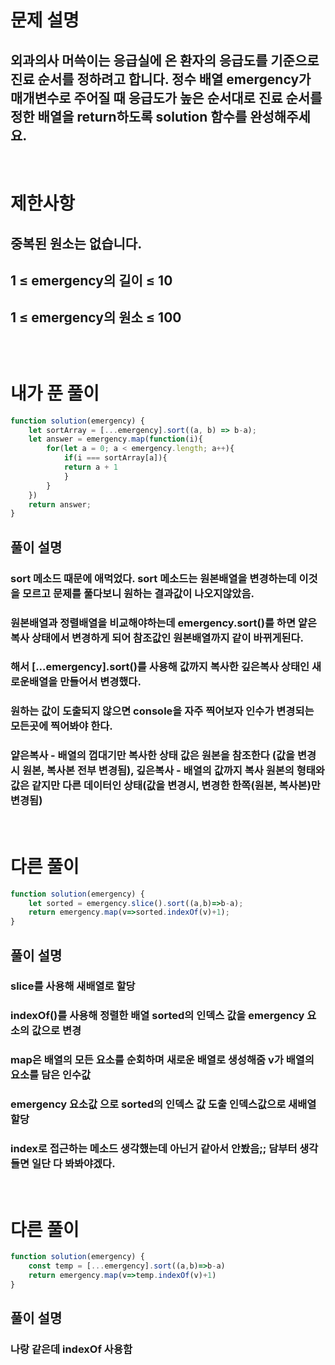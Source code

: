 # 문제 설명
## 외과의사 머쓱이는 응급실에 온 환자의 응급도를 기준으로 진료 순서를 정하려고 합니다. 정수 배열 emergency가 매개변수로 주어질 때 응급도가 높은 순서대로 진료 순서를 정한 배열을 return하도록 solution 함수를 완성해주세요.

<br>

# 제한사항
## 중복된 원소는 없습니다.
## 1 ≤ emergency의 길이 ≤ 10
## 1 ≤ emergency의 원소 ≤ 100
## 

<br>

# 내가 푼 풀이

```js
function solution(emergency) {
    let sortArray = [...emergency].sort((a, b) => b-a); 
    let answer = emergency.map(function(i){
        for(let a = 0; a < emergency.length; a++){
            if(i === sortArray[a]){
            return a + 1
            }
        }
    })
    return answer;
}
```
## 풀이 설명
### sort 메소드 때문에 애먹었다. sort 메소드는 원본배열을 변경하는데 이것을 모르고 문제를 풀다보니 원하는 결과값이 나오지않았음.
### 원본배열과 정렬배열을 비교해야하는데 emergency.sort()를 하면 얕은복사 상태에서 변경하게 되어 참조값인 원본배열까지 같이 바뀌게된다.
### 해서 [...emergency].sort()를 사용해 값까지 복사한 깊은복사 상태인 새로운배열을 만들어서 변경했다.
### 원하는 값이 도출되지 않으면 console을 자주 찍어보자 인수가 변경되는 모든곳에 찍어봐야 한다.
### 얕은복사 - 배열의 껍대기만 복사한 상태 값은 원본을 참조한다 (값을 변경시 원본, 복사본 전부 변경됨), 깊은복사 - 배열의 값까지 복사 원본의 형태와 값은 같지만 다른 데이터인 상태(값을 변경시, 변경한 한쪽(원본, 복사본)만 변경됨)

<br>

# 다른 풀이

```js
function solution(emergency) {
    let sorted = emergency.slice().sort((a,b)=>b-a);
    return emergency.map(v=>sorted.indexOf(v)+1);
}
```
## 풀이 설명
### slice를 사용해 새배열로 할당
### indexOf()를 사용해 정렬한 배열 sorted의 인덱스 값을 emergency 요소의 값으로 변경
### map은 배열의 모든 요소를 순회하며 새로운 배열로 생성해줌 v가 배열의 요소를 담은 인수값
### emergency 요소값 으로 sorted의 인덱스 값 도출 인덱스값으로 새배열 할당
### index로 접근하는 메소드 생각했는데 아닌거 같아서 안봤음;; 담부터 생각들면 일단 다 봐봐야겠다.

<br>

# 다른 풀이

```js
function solution(emergency) {
    const temp = [...emergency].sort((a,b)=>b-a)
    return emergency.map(v=>temp.indexOf(v)+1)
}
```
## 풀이 설명
### 나랑 같은데 indexOf 사용함